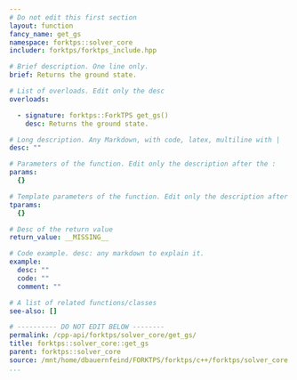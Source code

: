 ```yaml
---
# Do not edit this first section
layout: function
fancy_name: get_gs
namespace: forktps::solver_core
includer: forktps/forktps_include.hpp

# Brief description. One line only.
brief: Returns the ground state.

# List of overloads. Edit only the desc
overloads:

  - signature: forktps::ForkTPS get_gs()
    desc: Returns the ground state.

# Long description. Any Markdown, with code, latex, multiline with |
desc: ""

# Parameters of the function. Edit only the description after the :
params:
  {}

# Template parameters of the function. Edit only the description after the :
tparams:
  {}

# Desc of the return value
return_value: __MISSING__

# Code example. desc: any markdown to explain it.
example:
  desc: ""
  code: ""
  comment: ""

# A list of related functions/classes
see-also: []

# ---------- DO NOT EDIT BELOW --------
permalink: /cpp-api/forktps/solver_core/get_gs/
title: forktps::solver_core::get_gs
parent: forktps::solver_core
source: /mnt/home/dbauernfeind/FORKTPS/forktps/c++/forktps/solver_core.hpp
...
```


